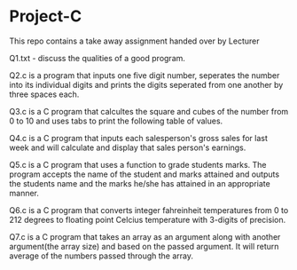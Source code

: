 # Project-C
This repo contains a take away assignment handed over by Lecturer

Q1.txt - discuss the qualities of a good program.

Q2.c is a program that inputs one five digit number, seperates the number into its individual digits and prints the digits seperated from one another by three spaces each.

Q3.c is a C program that calcultes the square and cubes of the number from 0 to 10 and uses tabs to print the following table of values.

Q4.c is a C program that inputs each salesperson's gross sales for last week and will calculate and display that sales person's earnings.

Q5.c is a C program that uses a function to grade students marks. The program accepts the name of the student and marks attained and outputs the students name and the marks he/she has attained in an appropriate manner.

Q6.c is a C program that converts integer fahreinheit temperatures from 0 to 212 degrees to floating point Celcius temperature with 3-digits of precision.

Q7.c is a C program that takes an array as an argument along with another argument(the array size) and based on the passed argument. It will return average of the numbers passed through the array.
